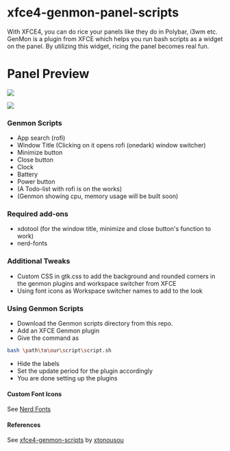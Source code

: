# xfce4-genmon-panel-scripts

With XFCE4, you can do rice your panels like they do in Polybar, i3wm etc. GenMon is a plugin from XFCE which helps you run bash scripts as a widget on the panel. By utilizing this widget, ricing the panel becomes real fun.

# Panel Preview

![](https://github.com/levimake/xfce4-genmon-panel-scripts/blob/main/screenshots/panel1-a.png)

![](https://github.com/levimake/xfce4-genmon-panel-scripts/blob/main/screenshots/panel1-b.png)

### Genmon Scripts

- App search (rofi)
- Window Title (Clicking on it opens rofi (onedark) window switcher)
- Minimize button
- Close button
- Clock
- Battery 
- Power button
- (A Todo-list with rofi is on the works)
- (Genmon showing cpu, memory usage will be built soon)

### Required add-ons

- xdotool (for the window title, minimize and close button's function to work)
- nerd-fonts

### Additional Tweaks

- Custom CSS in gtk.css to add the background and rounded corners in the genmon plugins and workspace switcher from XFCE
- Using font icons as Workspace switcher names to add to the look

### Using Genmon Scripts

 - Download the Genmon scripts directory from this repo.
 - Add an XFCE Genmon plugin
 - Give the command as
 ```sh
 bash \path\to\our\script\script.sh
 ```
  - Hide the labels
  - Set the update period for the plugin accordingly
  - You are done setting up the plugins
  
 #### Custom Font Icons
 See [Nerd Fonts](https://www.nerdfonts.com/cheat-sheet)
 
 #### References
 See [xfce4-genmon-scripts](https://github.com/xtonousou/xfce4-genmon-scripts) by [xtonousou](https://github.com/xtonousou)
